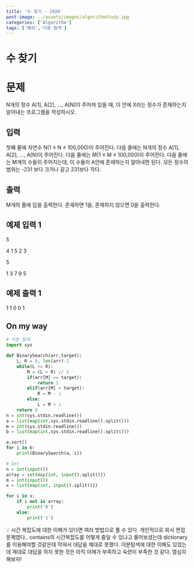 ```yaml
---
title: '수 찾기 - 1920'
post-image: ../assets/images/algorithmStudy.jpg
categories: ['Algorithm']
tags: ['해쉬','이분 탐색']
---
```


# 수 찾기
 
# 문제
N개의 정수 A[1], A[2], …, A[N]이 주어져 있을 때, 이 안에 X라는 정수가 존재하는지 알아내는 프로그램을 작성하시오.

## 입력
첫째 줄에 자연수 N(1 ≤ N ≤ 100,000)이 주어진다. 다음 줄에는 N개의 정수 A[1], A[2], …, A[N]이 주어진다. 다음 줄에는 M(1 ≤ M ≤ 100,000)이 주어진다. 다음 줄에는 M개의 수들이 주어지는데, 이 수들이 A안에 존재하는지 알아내면 된다. 모든 정수의 범위는 -231 보다 크거나 같고 231보다 작다.

## 출력
M개의 줄에 답을 출력한다. 존재하면 1을, 존재하지 않으면 0을 출력한다.

## 예제 입력 1
5

4 1 5 2 3

5

1 3 7 9 5

## 예제 출력 1
1
1
0
0
1

## On my way

```python
# 이분 탐색
import sys

def BinarySearch(arr,target):
    L, R = 0, len(arr)-1
    while(L <= R):
        M = (L + R) // 2
        if(arr[M] == target):
            return 1
        elif(arr[M] > target):
            R = M - 1
        else:
            L = M + 1
    return 0
n = int(sys.stdin.readline())
a = list(map(int,sys.stdin.readline().split()))
m = int(sys.stdin.readline())
b = list(map(int,sys.stdin.readline().split()))

a.sort()
for i in b:
    print(BinarySearch(a, i))
```

```python
# Set
n = int(input())
array = set(map(int, input().split()))
m = int(input())
x = list(map(int, input().split()))

for i in x:
    if i not in array:
        print('0')
    else:
        print('1')
```

💡  시간 복잡도에 대한 이해가 있다면 여러 방법으로 풀 수 있다.
개인적으로 회사 면접 문제였다.. contains의 시간복잡도를 어떻게 줄일 수 있냐고 물어보셨는데 dictionary를 이용해야할 것같은데 막혀서 대답을 제대로 못했다.
이분탐색에 대한 이해도 있었는 데 제대로 대답을 하지 못한 것은 아직 이해가 부족하고 숙련이 부족한 것 같다.
열심히 해보자!

